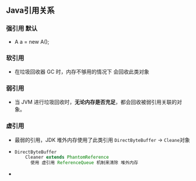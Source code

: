 ## Java引用关系

### 强引用  默认

* A a = new A();

### 软引用 

* 在垃圾回收器 GC 时，内存不够用的情况下 会回收此类对象

### 弱引用

* 当 JVM 进行垃圾回收时，**无论内存是否充足**，都会回收被弱引用关联的对象。

### 虚引用

* 最弱的引用，JDK 堆外内存使用了此类引用 `DirectByteBuffer` -> `Cleane`对象 

* ```java
  DirectByteBuffer 
      Cleaner extends PhantomReference
      	使用 虚引用 ReferenceQueue 机制来清除 堆外内存
  ```

* 